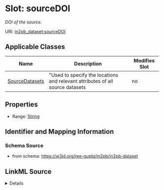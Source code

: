 # Slot: sourceDOI


_DOI of the source._



URI: [in2pb_dataset:sourceDOI](https://w3id.org/ree-gupta/in2pb/in2pb-datasetsourceDOI)



<!-- no inheritance hierarchy -->




## Applicable Classes

| Name | Description | Modifies Slot |
| --- | --- | --- |
[SourceDatasets](SourceDatasets.md) | "Used to specify the locations and relevant attributes of all source datasets |  no  |







## Properties

* Range: [String](String.md)





## Identifier and Mapping Information







### Schema Source


* from schema: https://w3id.org/ree-gupta/in2pb/in2pb-dataset




## LinkML Source

<details>
```yaml
name: sourceDOI
description: DOI of the source.
from_schema: https://w3id.org/ree-gupta/in2pb/in2pb-dataset
close_mappings:
- openminds_core:dOI
- bids:[placeholder]
rank: 1000
alias: sourceDOI
domain_of:
- SourceDatasets
range: string

```
</details>